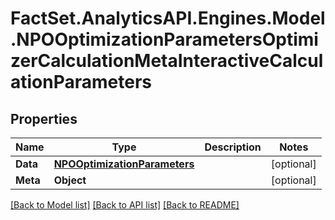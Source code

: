 # FactSet.AnalyticsAPI.Engines.Model.NPOOptimizationParametersOptimizerCalculationMetaInteractiveCalculationParameters

## Properties

Name | Type | Description | Notes
------------ | ------------- | ------------- | -------------
**Data** | [**NPOOptimizationParameters**](NPOOptimizationParameters.md) |  | [optional] 
**Meta** | **Object** |  | [optional] 

[[Back to Model list]](../README.md#documentation-for-models) [[Back to API list]](../README.md#documentation-for-api-endpoints) [[Back to README]](../README.md)

